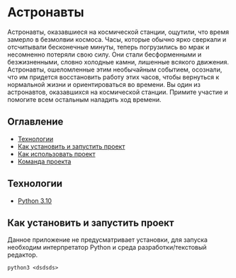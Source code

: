 
# Астронавты 

Астронавты, оказавшиеся на космической станции, ощутили, что время замерло в безмолвии космоса. Часы, которые обычно ярко сверкали и отсчитывали бесконечные минуты, теперь погрузились во мрак и несомненно потеряли свою силу. Они стали бесформенными и безжизненными, словно холодные камни, лишенные всякого движения. Астронавты, ошеломленные этим необычайным событием, осознали, что им придется восстановить работу этих часов, чтобы вернуться к нормальной жизни и ориентироваться во времени. Вы один из астронавтов, оказавшихся на космической станции. Примите участие и помогите всем остальным наладить ход времени.



## Оглавление
- [Технологии](#технологии)
- [Как установить и запустить проект](#как-установить-и-запустить-проект)
- [Как использовать проект](#как-использовать-проект)
- [Команда проекта](#команда-проекта)

## Технологии
- [Python 3.10](https://docs.python.org/3.10/)


## Как установить и запустить проект

Данное приложение не предусматривает установки, для запуска необходим интерпретатор Python и среда разработки/текстовый редактор.



`python3 <dsdsds>`



